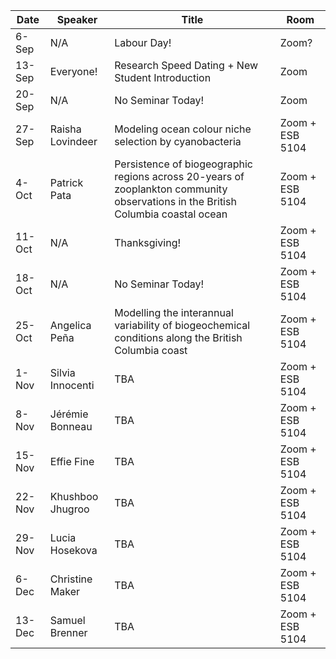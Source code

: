 Date  |  Speaker                                            |  Title                                                                                                |  Room
---------|-----------------------------------------------------|---------------------------------------------------------------------------------------------------------------------|------
6-Sep   |  N/A                                             |  Labour Day!                                                                                            |  Zoom?
13-Sep   | Everyone!                                             |  Research Speed Dating + New Student Introduction                                                                                          |  Zoom
20-Sep   | N/A                                               |  No Seminar Today!                                                                                          |  Zoom
27-Sep   | Raisha Lovindeer                                           |  Modeling ocean colour niche selection by cyanobacteria                                                                                           |  Zoom + ESB 5104
4-Oct   | Patrick Pata                                              |   Persistence of biogeographic regions across 20-years of zooplankton community observations in the British Columbia coastal ocean                                                                                            |  Zoom + ESB 5104
11-Oct   |  N/A                                              |  Thanksgiving!                                                                                           |  Zoom + ESB 5104
18-Oct   |  N/A                                           |  No Seminar Today!                                                                                          |  Zoom + ESB 5104
25-Oct   |  Angelica Peña                                            |  Modelling the interannual variability of biogeochemical conditions along the British Columbia coast                                                                                          |  Zoom + ESB 5104
1-Nov   |  Silvia Innocenti                                              |  TBA                                                                                          |  Zoom + ESB 5104
8-Nov   |  Jérémie Bonneau                                             |  TBA                                                                                           |  Zoom + ESB 5104
15-Nov   |  Effie Fine                                            |  TBA                                                                                           |  Zoom + ESB 5104
22-Nov   |  Khushboo Jhugroo                                             |  TBA                                                                                           |  Zoom + ESB 5104
29-Nov   |  Lucia Hosekova                                           |  TBA                                                                                            |  Zoom + ESB 5104
6-Dec   |  Christine Maker                                             |  TBA                                                                                           |  Zoom + ESB 5104
13-Dec   | Samuel Brenner                                            |  TBA                                                                                           |  Zoom + ESB 5104
